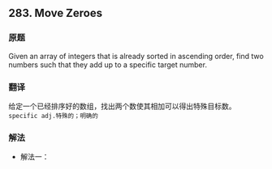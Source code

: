 ## 283. Move Zeroes
### 原题
Given an array of integers that is already sorted in ascending order, find two numbers such that they add up to a specific target number.
### 翻译
给定一个已经排序好的数组，找出两个数使其相加可以得出特殊目标数。
`specific adj.特殊的；明确的`
### 解法
- 解法一：
```javascript

```